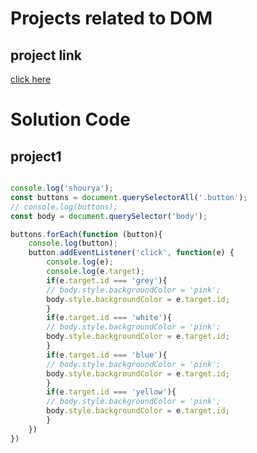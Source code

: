 # Projects related to DOM

## project link
[click here](https://stackblitz.com/edit/dom-project-chaiaurcode?file=index.html)

# Solution Code

## project1

```javascript

console.log('shourya');
const buttons = document.querySelectorAll('.button');
// console.log(buttons);
const body = document.querySelector('body');

buttons.forEach(function (button){
    console.log(button);
    button.addEventListener('click', function(e) {
        console.log(e);
        console.log(e.target);
        if(e.target.id === 'grey'){
        // body.style.backgroundColor = 'pink';
        body.style.backgroundColor = e.target.id;
        }
        if(e.target.id === 'white'){
        // body.style.backgroundColor = 'pink';
        body.style.backgroundColor = e.target.id;
        }
        if(e.target.id === 'blue'){
        // body.style.backgroundColor = 'pink';
        body.style.backgroundColor = e.target.id;
        }
        if(e.target.id === 'yellow'){
        // body.style.backgroundColor = 'pink';
        body.style.backgroundColor = e.target.id;
        }
    })
})

```
